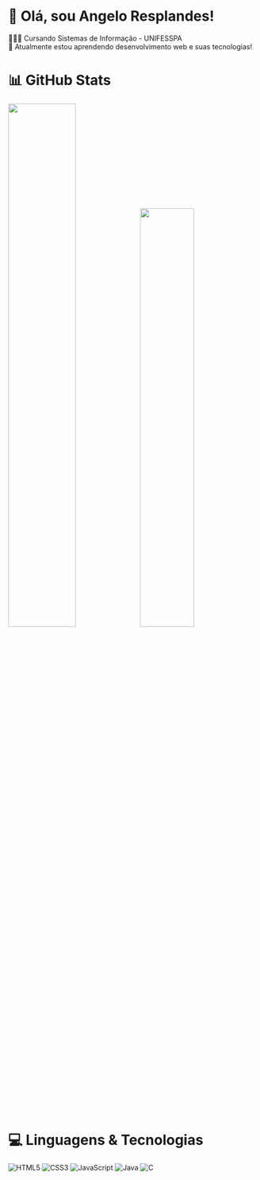 # 👋 Olá, sou Angelo Resplandes!
👩🏻‍💻 Cursando Sistemas de Informação - UNIFESSPA<br/>
💭 Atualmente estou aprendendo desenvolvimento web e suas tecnologias!<br/>

# 📊 GitHub Stats
<div>
  <img height="auto" width="52%" src="https://github-readme-stats.vercel.app/api?username=AngeloResplandes&show_icons=true&theme=midnight-purple"/>
  <img height="auto" width="46.5%" src="https://github-readme-stats.vercel.app/api/top-langs/?username=AngeloResplandes&layout=compact&theme=midnight-purple"/>
</div>

# 💻 Linguagens & Tecnologias
![HTML5](https://img.shields.io/badge/html5-%23E34F26.svg?style=for-the-badge&logo=html5&logoColor=white)
![CSS3](https://img.shields.io/badge/css3-%231572B6.svg?style=for-the-badge&logo=css3&logoColor=white)
![JavaScript](https://img.shields.io/badge/javascript-%23323330.svg?style=for-the-badge&logo=javascript&logoColor=%23F7DF1E)
![Java](https://img.shields.io/badge/java-%23ED8B00.svg?style=for-the-badge&logo=openjdk&logoColor=white)
![C](https://img.shields.io/badge/c-%2300599C.svg?style=for-the-badge&logo=c&logoColor=white)
